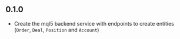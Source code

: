 ## 0.1.0
- Create the mql5 backend service with endpoints to create entities (`Order`, `Deal`, `Position` and `Account`)